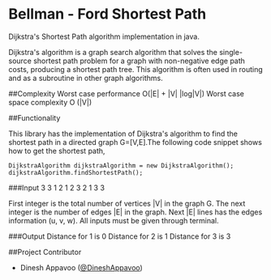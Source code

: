 Bellman - Ford Shortest Path 
=======================

Dijkstra's Shortest Path algorithm implementation in java.

Dijkstra's algorithm  is a graph search algorithm that solves the single-source shortest path problem
for a graph with non-negative edge path costs, producing a shortest path tree. This algorithm is often 
used in routing and as a subroutine in other graph algorithms.

##Complexity
	  Worst case performance  O(|E| + |V| |log|V|)
	  Worst case space complexity O (|V|)

##Functionality

This library has the implementation of Dijkstra's algorithm to find the shortest path in a directed graph G=[V,E].The 
following code snippet shows how to get the shortest path,

    DijkstraAlgorithm dijkstraAlgorithm = new DijkstraAlgorithm();
	dijkstraAlgorithm.findShortestPath();

###Input
	3 3
	1 2 1
	2 3 2
	1 3 3

First integer is the total number of vertices |V| in the graph G. The next integer is the number of edges |E| in the graph.
Next |E| lines has the edges information (u, v, w). All inputs must be given through terminal.

###Output
	 Distance for 1 is 0
	 Distance for 2 is 1
	 Distance for 3 is 3
  
##Project Contributor

* Dinesh Appavoo ([@DineshAppavoo](https://twitter.com/DineshAppavoo))
